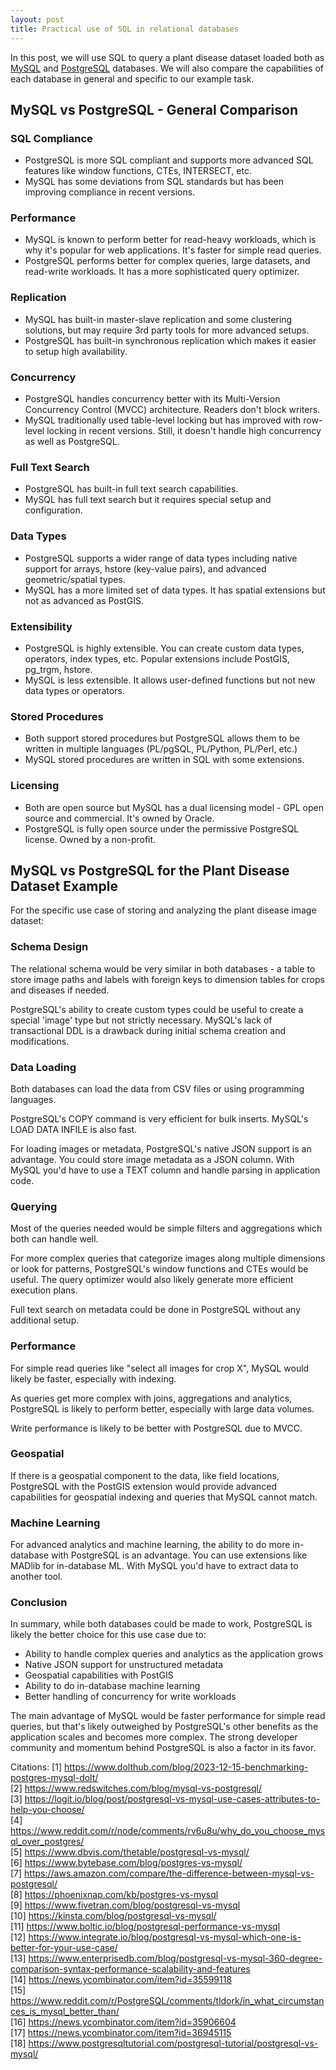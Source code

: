 ```yaml
---
layout: post
title: Practical use of SQL in relational databases
---
```


In this post, we will use SQL to query a plant disease dataset loaded both as [MySQL](https://www.mysql.com/) and [PostgreSQL](https://www.postgresql.org/) databases. We will also compare the capabilities of each database in general and specific to our example task.

## MySQL vs PostgreSQL - General Comparison

### SQL Compliance
- PostgreSQL is more SQL compliant and supports more advanced SQL features like window functions, CTEs, INTERSECT, etc.
- MySQL has some deviations from SQL standards but has been improving compliance in recent versions.

### Performance
- MySQL is known to perform better for read-heavy workloads, which is why it's popular for web applications. It's faster for simple read queries.
- PostgreSQL performs better for complex queries, large datasets, and read-write workloads. It has a more sophisticated query optimizer.

### Replication
- MySQL has built-in master-slave replication and some clustering solutions, but may require 3rd party tools for more advanced setups.
- PostgreSQL has built-in synchronous replication which makes it easier to setup high availability.

### Concurrency
- PostgreSQL handles concurrency better with its Multi-Version Concurrency Control (MVCC) architecture. Readers don't block writers.
- MySQL traditionally used table-level locking but has improved with row-level locking in recent versions. Still, it doesn't handle high concurrency as well as PostgreSQL.

### Full Text Search
- PostgreSQL has built-in full text search capabilities.
- MySQL has full text search but it requires special setup and configuration.

### Data Types
- PostgreSQL supports a wider range of data types including native support for arrays, hstore (key-value pairs), and advanced geometric/spatial types.
- MySQL has a more limited set of data types. It has spatial extensions but not as advanced as PostGIS.

### Extensibility
- PostgreSQL is highly extensible. You can create custom data types, operators, index types, etc. Popular extensions include PostGIS, pg_trgm, hstore.
- MySQL is less extensible. It allows user-defined functions but not new data types or operators.

### Stored Procedures
- Both support stored procedures but PostgreSQL allows them to be written in multiple languages (PL/pgSQL, PL/Python, PL/Perl, etc.)
- MySQL stored procedures are written in SQL with some extensions.

### Licensing
- Both are open source but MySQL has a dual licensing model - GPL open source and commercial. It's owned by Oracle.
- PostgreSQL is fully open source under the permissive PostgreSQL license. Owned by a non-profit.

## MySQL vs PostgreSQL for the Plant Disease Dataset Example

For the specific use case of storing and analyzing the plant disease image dataset:

### Schema Design
The relational schema would be very similar in both databases - a table to store image paths and labels with foreign keys to dimension tables for crops and diseases if needed.

PostgreSQL's ability to create custom types could be useful to create a special 'image' type but not strictly necessary. MySQL's lack of transactional DDL is a drawback during initial schema creation and modifications.

### Data Loading
Both databases can load the data from CSV files or using programming languages. 

PostgreSQL's COPY command is very efficient for bulk inserts. MySQL's LOAD DATA INFILE is also fast.

For loading images or metadata, PostgreSQL's native JSON support is an advantage. You could store image metadata as a JSON column. With MySQL you'd have to use a TEXT column and handle parsing in application code.

### Querying
Most of the queries needed would be simple filters and aggregations which both can handle well.

For more complex queries that categorize images along multiple dimensions or look for patterns, PostgreSQL's window functions and CTEs would be useful. The query optimizer would also likely generate more efficient execution plans.

Full text search on metadata could be done in PostgreSQL without any additional setup.

### Performance
For simple read queries like "select all images for crop X", MySQL would likely be faster, especially with indexing.

As queries get more complex with joins, aggregations and analytics, PostgreSQL is likely to perform better, especially with large data volumes.

Write performance is likely to be better with PostgreSQL due to MVCC.

### Geospatial
If there is a geospatial component to the data, like field locations, PostgreSQL with the PostGIS extension would provide advanced capabilities for geospatial indexing and queries that MySQL cannot match.

### Machine Learning
For advanced analytics and machine learning, the ability to do more in-database with PostgreSQL is an advantage. You can use extensions like MADlib for in-database ML. With MySQL you'd have to extract data to another tool.

### Conclusion
In summary, while both databases could be made to work, PostgreSQL is likely the better choice for this use case due to:

- Ability to handle complex queries and analytics as the application grows
- Native JSON support for unstructured metadata
- Geospatial capabilities with PostGIS
- Ability to do in-database machine learning
- Better handling of concurrency for write workloads

The main advantage of MySQL would be faster performance for simple read queries, but that's likely outweighed by PostgreSQL's other benefits as the application scales and becomes more complex. The strong developer community and momentum behind PostgreSQL is also a factor in its favor.

Citations:
[1] https://www.dolthub.com/blog/2023-12-15-benchmarking-postgres-mysql-dolt/  
[2] https://www.redswitches.com/blog/mysql-vs-postgresql/  
[3] https://logit.io/blog/post/postgresql-vs-mysql-use-cases-attributes-to-help-you-choose/  
[4] https://www.reddit.com/r/node/comments/rv6u8u/why_do_you_choose_mysql_over_postgres/  
[5] https://www.dbvis.com/thetable/postgresql-vs-mysql/  
[6] https://www.bytebase.com/blog/postgres-vs-mysql/  
[7] https://aws.amazon.com/compare/the-difference-between-mysql-vs-postgresql/  
[8] https://phoenixnap.com/kb/postgres-vs-mysql  
[9] https://www.fivetran.com/blog/postgresql-vs-mysql  
[10] https://kinsta.com/blog/postgresql-vs-mysql/  
[11] https://www.boltic.io/blog/postgresql-performance-vs-mysql  
[12] https://www.integrate.io/blog/postgresql-vs-mysql-which-one-is-better-for-your-use-case/  
[13] https://www.enterprisedb.com/blog/postgresql-vs-mysql-360-degree-comparison-syntax-performance-scalability-and-features  
[14] https://news.ycombinator.com/item?id=35599118  
[15] https://www.reddit.com/r/PostgreSQL/comments/tldork/in_what_circumstances_is_mysql_better_than/  
[16] https://news.ycombinator.com/item?id=35906604  
[17] https://news.ycombinator.com/item?id=36945115  
[18] https://www.postgresqltutorial.com/postgresql-tutorial/postgresql-vs-mysql/  